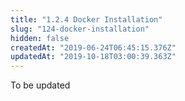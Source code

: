 ```yaml
---
title: "1.2.4 Docker Installation"
slug: "124-docker-installation"
hidden: false
createdAt: "2019-06-24T06:45:15.376Z"
updatedAt: "2019-10-18T03:00:39.363Z"
---
```

To be updated
